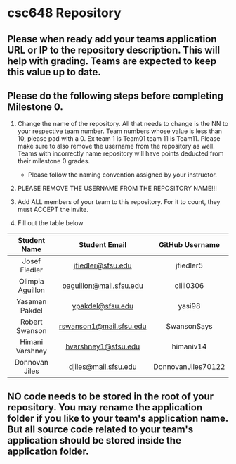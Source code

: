 # csc648 Repository

## Please when ready add your teams application URL or IP to the repository description. This will help with grading. Teams are expected to keep this value up to date.

## Please do the following steps before completing Milestone 0.
1. Change the name of the repository. All that needs to change is the NN to your respective team number. Team numbers whose value is less than 10, please pad with a 0. Ex team 1 is Team01 team 11 is Team11. Please make sure to also remove the username from the repository as well. Teams with incorrectly name repository will have points deducted from their milestone 0 grades.
      - Please follow the naming convention assigned by your instructor.

1. PLEASE REMOVE THE USERNAME FROM THE REPOSITORY NAME!!!

2. Add ALL members of your team to this repository. For it to count, they must ACCEPT the invite.

3. Fill out the table below


| Student Name | Student Email | GitHub Username |
|    :---:     |     :---:     |     :---:       |
| Josef Fiedler      |      jfiedler@sfsu.edu         |     jfiedler5            |
| Olimpia Aguillon      |  oaguillon@mail.sfsu.edu            |    oliii0306             |
| Yasaman Pakdel      |  ypakdel@sfsu.edu             |   yasi98              |
| Robert Swanson      |  rswanson1@mail.sfsu.edu             |  SwansonSays               |
| Himani Varshney      |   hvarshney1@sfsu.edu            |        himaniv14         |
| Donnovan Jiles      |   djiles@mail.sfsu.edu       |    DonnovanJiles70122             |

## NO code needs to be stored in the root of your repository. You may rename the application folder if you like to your team's application name. But all source code related to your team's application should be stored inside the application folder.
